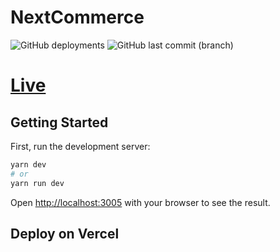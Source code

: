 # NextCommerce
![GitHub deployments](https://img.shields.io/github/deployments/rahathosen/next-commerce-tailwind/production?label=vercel&logo=vercel&logoColor=white)
![GitHub last commit (branch)](https://img.shields.io/github/last-commit/rahathosen/next-commerce-tailwind/main)
# [Live](https://nextelite.vercel.app/)

## Getting Started

First, run the development server:

```bash
yarn dev
# or
yarn run dev
```

Open [http://localhost:3005](http://localhost:3005) with your browser to see the result.



## Deploy on Vercel


